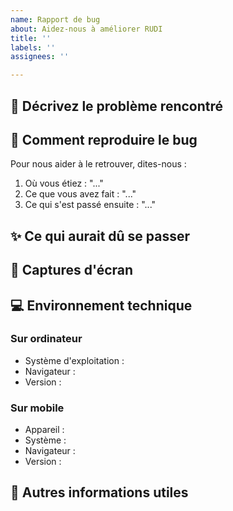 ```yaml
---
name: Rapport de bug
about: Aidez-nous à améliorer RUDI
title: ''
labels: ''
assignees: ''

---
```


## 🐞 Décrivez le problème rencontré


## 🔄 Comment reproduire le bug
Pour nous aider à le retrouver, dites-nous :
1. Où vous étiez : "..."
2. Ce que vous avez fait : "..."
3. Ce qui s'est passé ensuite : "..."

## ✨ Ce qui aurait dû se passer


## 📸 Captures d'écran


## 💻 Environnement technique
### Sur ordinateur
- Système d'exploitation : 
- Navigateur : 
- Version : 

### Sur mobile
- Appareil :
- Système : 
- Navigateur : 
- Version : 

## 📝 Autres informations utiles
